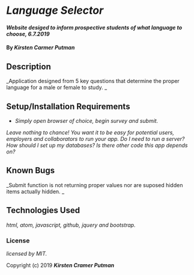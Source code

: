 # _Language Selector_

#### _Website desiged to inform prospective students of what language to choose, 6.7.2019_

#### By _**Kirsten Carmer Putman**_


## Description

_Application designed from 5 key questions that determine the proper language for a male or female to study. _

## Setup/Installation Requirements

* _Simply open browser of choice, begin survey and submit._


_Leave nothing to chance! You want it to be easy for potential users, employers and collaborators to run your app. Do I need to run a server? How should I set up my databases? Is there other code this app depends on?_

## Known Bugs

_Submit function is not returning proper values nor are suposed hidden items actually hidden. _

## Technologies Used

_html, atom, javascript, github, jquery and bootstrap._

### License

*licensed by MIT.*

Copyright (c) 2019 **_Kirsten Cramer Putman_**
